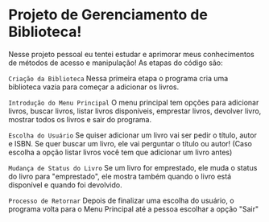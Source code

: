# Projeto de Gerenciamento de Biblioteca!

Nesse projeto pessoal eu tentei estudar e aprimorar meus conhecimentos de métodos de acesso e manipulação!
As etapas do código são: 

`Criação da Biblioteca`
Nessa primeira etapa o programa cria uma biblioteca vazia para começar a adicionar os livros.

`Introdução do Menu Principal`
O menu principal tem opções para adicionar livros, buscar livros, listar livros disponíveis, emprestar livros, devolver livro, mostrar todos os livros e sair do programa.

`Escolha do Usuário`
Se quiser adicionar um livro vai ser pedir o título, autor e ISBN. Se quer buscar um livro, ele vai perguntar o título ou autor! (Caso escolha a opção listar livros você tem que adicionar um livro antes)

`Mudança de Status do Livro`
Se um livro for emprestado, ele muda o status do livro para "emprestado", ele mostra também quando o livro está disponível e quando foi devolvido.

`Processo de Retornar`
Depois de finalizar uma escolha do usuário, o programa volta para o Menu Principal até a pessoa escolhar a opção "Sair"
